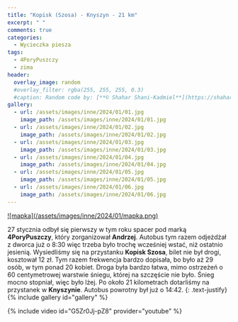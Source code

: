 ```yaml
---
title: "Kopisk (Szosa) - Knyszyn - 21 km"
excerpt: " "
comments: true
categories:
  - Wycieczka piesza
tags:
  - 4PoryPuszczy
  - zima
header:
  overlay_image: random
  #overlay_filter: rgba(255, 255, 255, 0.3)
  #caption: Random code by: [**© Shahar Shani-Kadmiel**](https://shaharkadmiel.github.io)"
gallery:
  - url: /assets/images/inne/2024/01/01.jpg
    image_path: /assets/images/inne/2024/01/01.jpg
  - url: /assets/images/inne/2024/01/02.jpg
    image_path: /assets/images/inne/2024/01/02.jpg
  - url: /assets/images/inne/2024/01/03.jpg
    image_path: /assets/images/inne/2024/01/03.jpg
  - url: /assets/images/inne/2024/01/04.jpg
    image_path: /assets/images/inne/2024/01/04.jpg
  - url: /assets/images/inne/2024/01/05.jpg
    image_path: /assets/images/inne/2024/01/05.jpg
  - url: /assets/images/inne/2024/01/06.jpg
    image_path: /assets/images/inne/2024/01/06.jpg
---
```

<a href="https://connect.garmin.com/modern/activity/embed/13687604998" onclick="window.open(this.href); return false;">
![mapka](/assets/images/inne/2024/01/mapka.png)
</a>

27 stycznia odbył się pierwszy w tym roku spacer pod marką **4PoryPuszczy**, który zorganizował **Andrzej**. Autobus tym razem odjeżdżał z dworca już o 8:30 więc trzeba było trochę wcześniej wstać, niż ostatnio jesienią. Wysiedliśmy się na przystanku **Kopisk Szosa**, bilet nie był drogi, kosztował 12 zł. Tym razem frekwencja bardzo dopisała, bo było aż 29 osób, w tym ponad 20 kobiet. Droga była bardzo łatwa, mimo ostrzeżeń o 60 centymetrowej warstwie śniegu, której na szczęście nie było. Śnieg mocno stopniał, więc było lżej. Po około 21 kilometrach dotarliśmy na przystanek w **Knyszynie**. Autobus powrotny był już o 14:42.
{: .text-justify}
{% include gallery id="gallery" %}

{% include video id="G5Zr0Jj-pZ8" provider="youtube" %}
